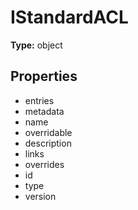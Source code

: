 # IStandardACL


**Type:** object

## Properties
* entries
* metadata
* name
* overridable
* description
* links
* overrides
* id
* type
* version
